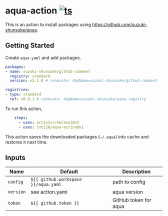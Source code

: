 # aqua-action [![ts](https://github.com/int128/aqua-action/actions/workflows/ts.yaml/badge.svg)](https://github.com/int128/aqua-action/actions/workflows/ts.yaml)

This is an action to install packages using https://github.com/suzuki-shunsuke/aqua.


## Getting Started

Create `aqua.yaml` and add packages.

```yaml
packages:
- name: suzuki-shunsuke/github-comment
  registry: standard
  version: v3.1.0 # renovate: depName=suzuki-shunsuke/github-comment

registries:
- type: standard
  ref: v0.9.1 # renovate: depName=suzuki-shunsuke/aqua-registry
```

To run this action,

```yaml
    steps:
      - uses: actions/checkout@v2
      - uses: int128/aqua-action@v1
```

This action saves the downloaded packages (`~/.aqua`) into cache and restores it next time.


## Inputs

| Name | Default | Description
|------|---------|------------
| `config` | `${{ github.workspace }}/aqua.yaml` | path to config
| `version` | see action.yaml | aqua version
| `token` | `${{ github.token }}` | GitHub token for aqua
